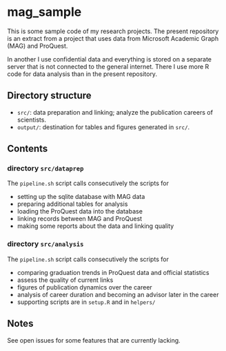 # mag_sample
This is some sample code of my research projects. The present repository is an extract from a project that uses data from Microsoft Academic Graph (MAG) and ProQuest. 

In another I use confidential data and everything is stored on a separate server that is not connected to the general internet. There I use more R code for data analysis than in the present repository.


## Directory structure
- `src/`: data preparation and linking; analyze the publication careers of scientists.
- `output/`: destination for tables and figures generated in `src/`. 

## Contents

### directory `src/dataprep` 
The `pipeline.sh` script calls consecutively the scripts for 
- setting up the sqlite database with MAG data
- preparing additional tables for analysis
- loading the ProQuest data into the database 
- linking records between MAG and ProQuest
- making some reports about the data and linking quality


### directory `src/analysis` 
The `pipeline.sh` script calls consecutively the scripts for
- comparing graduation trends in ProQuest data and official statistics
- assess the quality of current links 
- figures of publication dynamics over the career
- analysis of career duration and becoming an advisor later in the career 
- supporting scripts are in `setup.R` and in `helpers/`



## Notes 
See open issues for some features that are currently lacking. 
